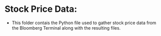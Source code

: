# Stock Price Data:

- This folder contais the Python file used to gather stock price data from the Bloomberg Terminal along with the resulting files.

